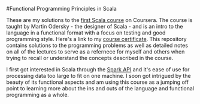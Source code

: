 #Functional Programming Principles in Scala

These are my solutions to the [first Scala course](https://www.coursera.org/learn/progfun1) on Coursera. The course is taught by Martin Odersky - the designer of Scala - and is an intro to the language in a functional format with a focus on testing and good programming style. Here's a link to my [course certificate](https://www.coursera.org/account/accomplishments/certificate/Z9HCN9VZQED7). This repository contains solutions to the programming problems as well as detailed notes on all of the lectures to serve as a refernece for myself and others when trying to recall or understand the concepts described in the course.

I first got interested in Scala through the [Spark API](http://spark.apache.org) and it's ease of use for processing data too large to fit on one machine. I soon got intrigued by the beauty of its functional aspects and am using this course as a jumping off point to learning more about the ins and outs of the language and functional programming as a whole.
